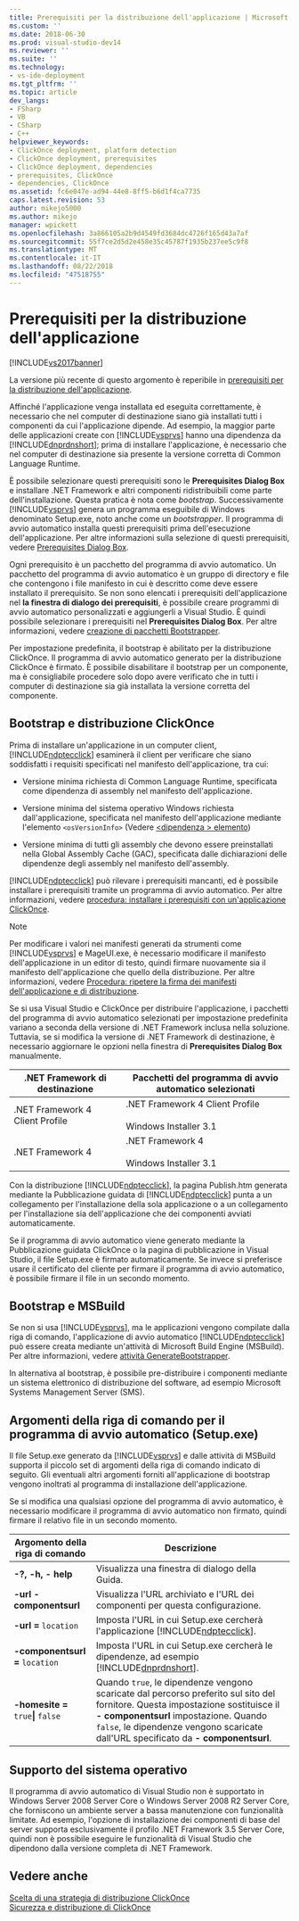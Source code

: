```yaml
---
title: Prerequisiti per la distribuzione dell'applicazione | Microsoft Docs
ms.custom: ''
ms.date: 2018-06-30
ms.prod: visual-studio-dev14
ms.reviewer: ''
ms.suite: ''
ms.technology:
- vs-ide-deployment
ms.tgt_pltfrm: ''
ms.topic: article
dev_langs:
- FSharp
- VB
- CSharp
- C++
helpviewer_keywords:
- ClickOnce deployment, platform detection
- ClickOnce deployment, prerequisites
- ClickOnce deployment, dependencies
- prerequisites, ClickOnce
- dependencies, ClickOnce
ms.assetid: fc6e047e-ad94-44e8-8ff5-b6d1f4ca7735
caps.latest.revision: 53
author: mikejo5000
ms.author: mikejo
manager: wpickett
ms.openlocfilehash: 3a866105a2b9d4549fd3684dc4726f165d43a7af
ms.sourcegitcommit: 55f7ce2d5d2e458e35c45787f1935b237ee5c9f8
ms.translationtype: MT
ms.contentlocale: it-IT
ms.lasthandoff: 08/22/2018
ms.locfileid: "47518755"
---
```

# <a name="application-deployment-prerequisites"></a>Prerequisiti per la distribuzione dell'applicazione
[!INCLUDE[vs2017banner](../includes/vs2017banner.md)]

La versione più recente di questo argomento è reperibile in [prerequisiti per la distribuzione dell'applicazione](https://docs.microsoft.com/visualstudio/deployment/application-deployment-prerequisites).  
  
Affinché l'applicazione venga installata ed eseguita correttamente, è necessario che nel computer di destinazione siano già installati tutti i componenti da cui l'applicazione dipende. Ad esempio, la maggior parte delle applicazioni create con [!INCLUDE[vsprvs](../includes/vsprvs-md.md)] hanno una dipendenza da [!INCLUDE[dnprdnshort](../includes/dnprdnshort-md.md)]; prima di installare l'applicazione, è necessario che nel computer di destinazione sia presente la versione corretta di Common Language Runtime.  
  
 È possibile selezionare questi prerequisiti sono le **Prerequisites Dialog Box** e installare .NET Framework e altri componenti ridistribuibili come parte dell'installazione. Questa pratica è nota come *bootstrap*. Successivamente [!INCLUDE[vsprvs](../includes/vsprvs-md.md)] genera un programma eseguibile di Windows denominato Setup.exe, noto anche come un *bootstrapper*. Il programma di avvio automatico installa questi prerequisiti prima dell'esecuzione dell'applicazione. Per altre informazioni sulla selezione di questi prerequisiti, vedere [Prerequisites Dialog Box](../ide/reference/prerequisites-dialog-box.md).  
  
 Ogni prerequisito è un pacchetto del programma di avvio automatico. Un pacchetto del programma di avvio automatico è un gruppo di directory e file che contengono i file manifesto in cui è descritto come deve essere installato il prerequisito. Se non sono elencati i prerequisiti dell'applicazione nel **la finestra di dialogo dei prerequisiti**, è possibile creare programmi di avvio automatico personalizzati e aggiungerli a Visual Studio. È quindi possibile selezionare i prerequisiti nel **Prerequisites Dialog Box**. Per altre informazioni, vedere [creazione di pacchetti Bootstrapper](../deployment/creating-bootstrapper-packages.md).  
  
 Per impostazione predefinita, il bootstrap è abilitato per la distribuzione ClickOnce. Il programma di avvio automatico generato per la distribuzione ClickOnce è firmato. È possibile disabilitare il bootstrap per un componente, ma è consigliabile procedere solo dopo avere verificato che in tutti i computer di destinazione sia già installata la versione corretta del componente.  
  
## <a name="bootstrapping-and-clickonce-deployment"></a>Bootstrap e distribuzione ClickOnce  
 Prima di installare un'applicazione in un computer client, [!INCLUDE[ndptecclick](../includes/ndptecclick-md.md)] esaminerà il client per verificare che siano soddisfatti i requisiti specificati nel manifesto dell'applicazione, tra cui:  
  
-   Versione minima richiesta di Common Language Runtime, specificata come dipendenza di assembly nel manifesto dell'applicazione.  
  
-   Versione minima del sistema operativo Windows richiesta dall'applicazione, specificata nel manifesto dell'applicazione mediante l'elemento `<osVersionInfo>` (Vedere [ \<dipendenza > elemento](../deployment/dependency-element-clickonce-application.md))  
  
-   Versione minima di tutti gli assembly che devono essere preinstallati nella Global Assembly Cache (GAC), specificata dalle dichiarazioni delle dipendenze degli assembly nel manifesto dell'assembly.  
  
 [!INCLUDE[ndptecclick](../includes/ndptecclick-md.md)] può rilevare i prerequisiti mancanti, ed è possibile installare i prerequisiti tramite un programma di avvio automatico. Per altre informazioni, vedere [procedura: installare i prerequisiti con un'applicazione ClickOnce](../deployment/how-to-install-prerequisites-with-a-clickonce-application.md).  
  
> [!NOTE]
>  Per modificare i valori nei manifesti generati da strumenti come [!INCLUDE[vsprvs](../includes/vsprvs-md.md)] e MageUI.exe, è necessario modificare il manifesto dell'applicazione in un editor di testo, quindi firmare nuovamente sia il manifesto dell'applicazione che quello della distribuzione. Per altre informazioni, vedere [Procedura: ripetere la firma dei manifesti dell'applicazione e di distribuzione](../deployment/how-to-re-sign-application-and-deployment-manifests.md).  
  
 Se si usa Visual Studio e ClickOnce per distribuire l'applicazione, i pacchetti del programma di avvio automatico selezionati per impostazione predefinita variano a seconda della versione di .NET Framework inclusa nella soluzione. Tuttavia, se si modifica la versione di .NET Framework di destinazione, è necessario aggiornare le opzioni nella finestra di **Prerequisites Dialog Box** manualmente.  
  
|.NET Framework di destinazione|Pacchetti del programma di avvio automatico selezionati|  
|---------------------------|------------------------------------|  
|.NET Framework 4 Client Profile|.NET Framework 4 Client Profile<br /><br /> Windows Installer 3.1|  
|.NET Framework 4|.NET Framework 4<br /><br /> Windows Installer 3.1|  
  
 Con la distribuzione [!INCLUDE[ndptecclick](../includes/ndptecclick-md.md)], la pagina Publish.htm generata mediante la Pubblicazione guidata di [!INCLUDE[ndptecclick](../includes/ndptecclick-md.md)] punta a un collegamento per l'installazione della sola applicazione o a un collegamento per l'installazione sia dell'applicazione che dei componenti avviati automaticamente.  
  
 Se il programma di avvio automatico viene generato mediante la Pubblicazione guidata ClickOnce o la pagina di pubblicazione in Visual Studio, il file Setup.exe è firmato automaticamente. Se invece si preferisce usare il certificato del cliente per firmare il programma di avvio automatico, è possibile firmare il file in un secondo momento.  
  
## <a name="bootstrapping-and-msbuild"></a>Bootstrap e MSBuild  
 Se non si usa [!INCLUDE[vsprvs](../includes/vsprvs-md.md)], ma le applicazioni vengono compilate dalla riga di comando, l'applicazione di avvio automatico [!INCLUDE[ndptecclick](../includes/ndptecclick-md.md)] può essere creata mediante un'attività di Microsoft Build Engine (MSBuild). Per altre informazioni, vedere [attività GenerateBootstrapper](../msbuild/generatebootstrapper-task.md).  
  
 In alternativa al bootstrap, è possibile pre-distribuire i componenti mediante un sistema elettronico di distribuzione del software, ad esempio Microsoft Systems Management Server (SMS).  
  
## <a name="bootstrapper-setupexe-command-line-arguments"></a>Argomenti della riga di comando per il programma di avvio automatico (Setup.exe)  
 Il file Setup.exe generato da [!INCLUDE[vsprvs](../includes/vsprvs-md.md)] e dalle attività di MSBuild supporta il piccolo set di argomenti della riga di comando indicato di seguito. Gli eventuali altri argomenti forniti all'applicazione di bootstrap vengono inoltrati al programma di installazione dell'applicazione.  
  
 Se si modifica una qualsiasi opzione del programma di avvio automatico, è necessario modificare il programma di avvio automatico non firmato, quindi firmare il relativo file in un secondo momento.  
  
|Argomento della riga di comando|Descrizione|  
|---------------------------|-----------------|  
|**-?, -h, - help**|Visualizza una finestra di dialogo della Guida.|  
|**-url - componentsurl**|Visualizza l'URL archiviato e l'URL dei componenti per questa configurazione.|  
|**-url =** `location`|Imposta l'URL in cui Setup.exe cercherà l'applicazione [!INCLUDE[ndptecclick](../includes/ndptecclick-md.md)].|  
|**-componentsurl =** `location`|Imposta l'URL in cui Setup.exe cercherà le dipendenze, ad esempio [!INCLUDE[dnprdnshort](../includes/dnprdnshort-md.md)].|  
|**-homesite =** `true`**&#124;** `false`|Quando `true`, le dipendenze vengono scaricate dal percorso preferito sul sito del fornitore. Questa impostazione sostituisce il **- componentsurl** impostazione. Quando `false`, le dipendenze vengono scaricate dall'URL specificato da **- componentsurl**.|  
  
## <a name="operating-system-support"></a>Supporto del sistema operativo  
 Il programma di avvio automatico di Visual Studio non è supportato in Windows Server 2008 Server Core o Windows Server 2008 R2 Server Core, che forniscono un ambiente server a bassa manutenzione con funzionalità limitate. Ad esempio, l'opzione di installazione dei componenti di base del server supporta esclusivamente il profilo .NET Framework 3.5 Server Core, quindi non è possibile eseguire le funzionalità di Visual Studio che dipendono dalla versione completa di .NET Framework.  
  
## <a name="see-also"></a>Vedere anche  
 [Scelta di una strategia di distribuzione ClickOnce](../deployment/choosing-a-clickonce-deployment-strategy.md)   
 [Sicurezza e distribuzione di ClickOnce](../deployment/clickonce-security-and-deployment.md)




